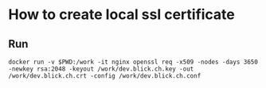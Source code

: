 # How to create local ssl certificate

## Run
````
docker run -v $PWD:/work -it nginx openssl req -x509 -nodes -days 3650 -newkey rsa:2048 -keyout /work/dev.blick.ch.key -out /work/dev.blick.ch.crt -config /work/dev.blick.ch.conf
````
